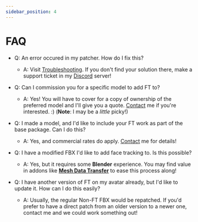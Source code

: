 ```yaml
---
sidebar_position: 4
---
```


# FAQ

- Q: An error occured in my patcher. How do I fix this?
  - A: Visit [Troubleshooting](https://hantnor.github.io/HanDocs/docs/Face%20Tracking/Troubleshooting). If you don't find your solution there, make a support ticket in my [Discord](https://discord.gg/hantnor) server!

- Q: Can I commission you for a specific model to add FT to?
  - A: Yes! You will have to cover for a copy of ownership of the preferred model and I'll give you a quote. [Contact](https://hantnor.com) me if you're interested. :) (**Note**: I may be a *little* picky!)

- Q: I made a model, and I'd like to include your FT work as part of the base package. Can I do this?
  - A: Yes, and commercial rates do apply. [Contact](https://hantnor.com) me for details!

- Q: I have a modified FBX I'd like to add face tracking to. Is this possible?
  - A: Yes, but it requires some **Blender** experience. You may find value in addons like [**Mesh Data Transfer**](https://mmemoli.gumroad.com/l/tOKEh) to ease this process along!

- Q: I have another version of FT on my avatar already, but I'd like to update it. How can I do this easily?
  - A: Usually, the regular Non-FT FBX would be repatched. If you'd prefer to have a direct patch from an older version to a newer one, contact me and we could work something out!